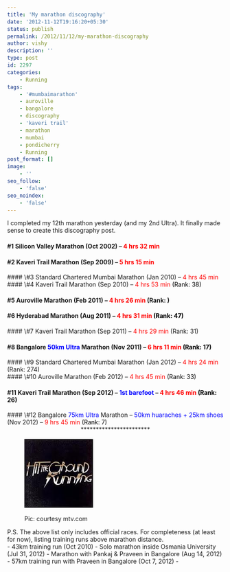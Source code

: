 ```yaml
---
title: 'My marathon discography'
date: '2012-11-12T19:16:20+05:30'
status: publish
permalink: /2012/11/12/my-marathon-discography
author: vishy
description: ''
type: post
id: 2297
categories: 
    - Running
tags:
    - '#mumbaimarathon'
    - auroville
    - bangalore
    - discography
    - 'kaveri trail'
    - marathon
    - mumbai
    - pondicherry
    - Running
post_format: []
image:
    - ''
seo_follow:
    - 'false'
seo_noindex:
    - 'false'
---
```

I completed my 12th marathon yesterday (and my 2nd Ultra). It finally made sense to create this discography post.

#### \#1 Silicon Valley Marathon (Oct 2002) – <span style="color: #ff0000;">4 hrs 32 min</span>

#### \#2 Kaveri Trail Marathon (Sep 2009) – <span style="color: #ff0000;">5 hrs 15 min</span>

<div>#### \#3 Standard Chartered Mumbai Marathon (Jan 2010) – <span style="color: #ff0000;">4 hrs 45 min</span>

<div>#### \#4 Kaveri Trail Marathon (Sep 2010) – <span style="color: #ff0000;">4 hrs 53 min<span style="color: #000000;"> (Rank: 38)</span></span>

#### \#5 Auroville Marathon (Feb 2011) – <span style="color: #ff0000;">4 hrs 26 min</span> (Rank: )

#### \#6 Hyderabad Marathon (Aug 2011) – <span style="color: #ff0000;">4 hrs 31 min<span style="color: #000000;"> (Rank: 47)</span></span>

<div>#### \#7 Kaveri Trail Marathon (Sep 2011) – <span style="color: #ff0000;">4 hrs 29 min </span>(Rank: 31)

#### \#8 Bangalore <span style="color: #0000ff;">50km Ultra</span> Marathon (Nov 2011) – <span style="color: #ff0000;">6 hrs 11 min<span style="color: #000000;"> (Rank: 17)</span></span>

<div>#### \#9 Standard Chartered Mumbai Marathon (Jan 2012) – <span style="color: #ff0000;">4 hrs 24 min </span>(Rank: 274)

<div>#### \#10 Auroville Marathon (Feb 2012) – <span style="color: #ff0000;">4 hrs 45 min<span style="color: #000000;"> (Rank: 33)</span></span>

#### \#11 Kaveri Trail Marathon (Sep 2012) – <span style="color: #0000ff;">1st barefoot</span> – <span style="color: #ff0000;">4 hrs 46 min<span style="color: #000000;"> (Rank: 26)</span></span>

<div>#### \#12 Bangalore <span style="color: #0000ff;">75km</span> <span style="color: #0000ff;">Ultra</span> Marathon – <span style="color: #0000ff;">50km huaraches</span><span style="color: #0000ff;"> + 25km shoes</span> (Nov 2012) – <span style="color: #ff0000;">9 hrs 45 min<span style="color: #000000;"> (Rank: 7)</span></span>

<div style="text-align: center;">***********************</div><div><figure aria-describedby="caption-attachment-2300" class="wp-caption alignleft" id="attachment_2300" style="width: 160px">

[![](../../../../uploads/2012/11/hit_the_ground_running_mtv_com.jpeg "hit_the_ground_running_mtv_com")](http://www.ulaar.com/wp-content/uploads/2012/11/hit_the_ground_running_mtv_com.jpeg)<figcaption class="wp-caption-text" id="caption-attachment-2300">Pic: courtesy mtv.com</figcaption></figure>

</div><div>P.S. The above list only includes official races. For completeness (at least for now), listing training runs above marathon distance.</div><div></div><div>- 43km training run (Oct 2010)
- Solo marathon inside Osmania University (Jul 31, 2012)
- Marathon with Pankaj &amp; Praveen in Bangalore (Aug 14, 2012)
- 57km training run with Praveen in Bangalore (Oct 7, 2012)
- 

</div></div></div></div></div></div></div>